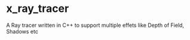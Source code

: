# x_ray_tracer

A Ray tracer written in C++ to support multiple effets like Depth of Field, Shadows etc
